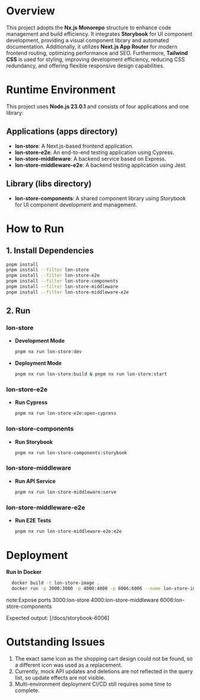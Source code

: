 # Overview

This project adopts the **Nx.js Monorepo** structure to enhance code management and build efficiency. It integrates **Storybook** for UI component development, providing a visual component library and automated documentation. Additionally, it utilizes **Next.js App Router** for modern frontend routing, optimizing performance and SEO. Furthermore, **Tailwind CSS** is used for styling, improving development efficiency, reducing CSS redundancy, and offering flexible responsive design capabilities.

# Runtime Environment

This project uses **Node.js 23.0.1** and consists of four applications and one library:

## Applications (apps directory)

- **lon-store**: A Next.js-based frontend application.
- **lon-store-e2e**: An end-to-end testing application using Cypress.
- **lon-store-middleware**: A backend service based on Express.
- **lon-store-middleware-e2e**: A backend testing application using Jest.

## Library (libs directory)

- **lon-store-components**: A shared component library using Storybook for UI component development and management.

# How to Run

## 1. Install Dependencies

```sh
pnpm install
pnpm install --filter lon-store
pnpm install --filter lon-store-e2e
pnpm install --filter lon-store-components
pnpm install --filter lon-store-middleware
pnpm install --filter lon-store-middleware-e2e
```

## 2. Run

### lon-store

- **Development Mode**

  ```sh
  pnpm nx run lon-store:dev
  ```

- **Deployment Mode**

  ```sh
  pnpm nx run lon-store:build & pnpm nx run lon-store:start
  ```

### lon-store-e2e

- **Run Cypress**

  ```sh
  pnpm nx run lon-store-e2e:open-cypress
  ```

### lon-store-components

- **Run Storybook**

  ```sh
  pnpm nx run lon-store-components:storybook
  ```

### lon-store-middleware

- **Run API Service**

  ```sh
  pnpm nx run lon-store-middleware:serve
  ```

### lon-store-middleware-e2e

- **Run E2E Tests**

  ```sh
  pnpm nx run lon-store-middleware-e2e:e2e
  ```

# Deployment

**Run In Docker**
```sh
  docker build -t lon-store-image .
  docker run -p 3000:3000 -p 4000:4000 -p 6006:6006 --name lon-store-instance lon-store-image:latest
  ```
  note:Expose ports 3000:lon-store 4000:lon-store-middleware 6006:lon-store-components

  Expected output: 
  [/docs/storybook-6006]
# Outstanding Issues

1. The exact same icon as the shopping cart design could not be found, so a different icon was used as a replacement.
2. Currently, mock API updates and deletions are not reflected in the query list, so update effects are not visible.
3. Multi-environment deployment CI/CD still requires some time to complete.
